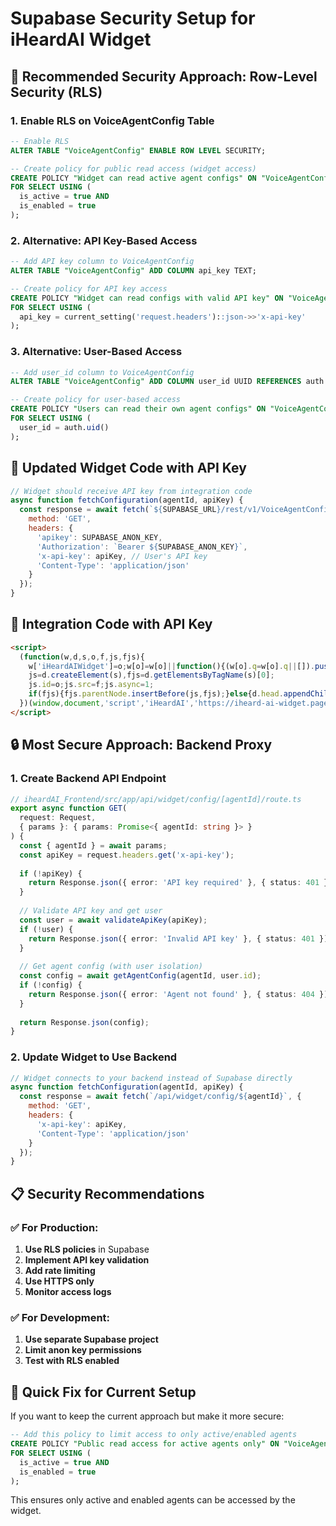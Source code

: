 # Supabase Security Setup for iHeardAI Widget

## 🔐 **Recommended Security Approach: Row-Level Security (RLS)**

### **1. Enable RLS on VoiceAgentConfig Table**

```sql
-- Enable RLS
ALTER TABLE "VoiceAgentConfig" ENABLE ROW LEVEL SECURITY;

-- Create policy for public read access (widget access)
CREATE POLICY "Widget can read active agent configs" ON "VoiceAgentConfig"
FOR SELECT USING (
  is_active = true AND 
  is_enabled = true
);
```

### **2. Alternative: API Key-Based Access**

```sql
-- Add API key column to VoiceAgentConfig
ALTER TABLE "VoiceAgentConfig" ADD COLUMN api_key TEXT;

-- Create policy for API key access
CREATE POLICY "Widget can read configs with valid API key" ON "VoiceAgentConfig"
FOR SELECT USING (
  api_key = current_setting('request.headers')::json->>'x-api-key'
);
```

### **3. Alternative: User-Based Access**

```sql
-- Add user_id column to VoiceAgentConfig
ALTER TABLE "VoiceAgentConfig" ADD COLUMN user_id UUID REFERENCES auth.users(id);

-- Create policy for user-based access
CREATE POLICY "Users can read their own agent configs" ON "VoiceAgentConfig"
FOR SELECT USING (
  user_id = auth.uid()
);
```

## 🔄 **Updated Widget Code with API Key**

```javascript
// Widget should receive API key from integration code
async function fetchConfiguration(agentId, apiKey) {
  const response = await fetch(`${SUPABASE_URL}/rest/v1/VoiceAgentConfig?id=eq.${agentId}&select=*`, {
    method: 'GET',
    headers: {
      'apikey': SUPABASE_ANON_KEY,
      'Authorization': `Bearer ${SUPABASE_ANON_KEY}`,
      'x-api-key': apiKey, // User's API key
      'Content-Type': 'application/json'
    }
  });
}
```

## 🚀 **Integration Code with API Key**

```html
<script>
  (function(w,d,s,o,f,js,fjs){
    w['iHeardAIWidget']=o;w[o]=w[o]||function(){(w[o].q=w[o].q||[]).push(arguments)};
    js=d.createElement(s),fjs=d.getElementsByTagName(s)[0];
    js.id=o;js.src=f;js.async=1;
    if(fjs){fjs.parentNode.insertBefore(js,fjs);}else{d.head.appendChild(js);}
  })(window,document,'script','iHeardAI','https://iheard-ai-widget.pages.dev/widget.min.js?agentId=YOUR_AGENT_ID&apiKey=YOUR_API_KEY');
</script>
```

## 🔒 **Most Secure Approach: Backend Proxy**

### **1. Create Backend API Endpoint**

```typescript
// iheardAI_Frontend/src/app/api/widget/config/[agentId]/route.ts
export async function GET(
  request: Request,
  { params }: { params: Promise<{ agentId: string }> }
) {
  const { agentId } = await params;
  const apiKey = request.headers.get('x-api-key');
  
  if (!apiKey) {
    return Response.json({ error: 'API key required' }, { status: 401 });
  }
  
  // Validate API key and get user
  const user = await validateApiKey(apiKey);
  if (!user) {
    return Response.json({ error: 'Invalid API key' }, { status: 401 });
  }
  
  // Get agent config (with user isolation)
  const config = await getAgentConfig(agentId, user.id);
  if (!config) {
    return Response.json({ error: 'Agent not found' }, { status: 404 });
  }
  
  return Response.json(config);
}
```

### **2. Update Widget to Use Backend**

```javascript
// Widget connects to your backend instead of Supabase directly
async function fetchConfiguration(agentId, apiKey) {
  const response = await fetch(`/api/widget/config/${agentId}`, {
    method: 'GET',
    headers: {
      'x-api-key': apiKey,
      'Content-Type': 'application/json'
    }
  });
}
```

## 📋 **Security Recommendations**

### **✅ For Production:**
1. **Use RLS policies** in Supabase
2. **Implement API key validation**
3. **Add rate limiting**
4. **Use HTTPS only**
5. **Monitor access logs**

### **✅ For Development:**
1. **Use separate Supabase project**
2. **Limit anon key permissions**
3. **Test with RLS enabled**

## 🔧 **Quick Fix for Current Setup**

If you want to keep the current approach but make it more secure:

```sql
-- Add this policy to limit access to only active/enabled agents
CREATE POLICY "Public read access for active agents only" ON "VoiceAgentConfig"
FOR SELECT USING (
  is_active = true AND 
  is_enabled = true
);
```

This ensures only active and enabled agents can be accessed by the widget. 